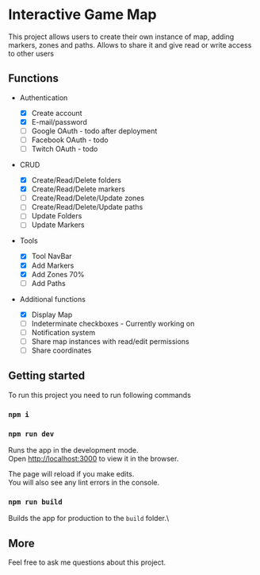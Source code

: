 # Interactive Game Map

This project allows users to create their own instance of map, adding markers, zones and paths. Allows to share it and give read or write access to other users

## Functions

- Authentication

  - [x] Create account
  - [x] E-mail/password
  - [ ] Google OAuth - todo after deployment
  - [ ] Facebook OAuth - todo
  - [ ] Twitch OAuth - todo

- CRUD

  - [x] Create/Read/Delete folders
  - [x] Create/Read/Delete markers
  - [ ] Create/Read/Delete/Update zones
  - [ ] Create/Read/Delete/Update paths
  - [ ] Update Folders
  - [ ] Update Markers

- Tools

  - [x] Tool NavBar
  - [x] Add Markers
  - [x] Add Zones 70%
  - [ ] Add Paths

- Additional functions
  - [x] Display Map
  - [ ] Indeterminate checkboxes - Currently working on
  - [ ] Notification system
  - [ ] Share map instances with read/edit permissions
  - [ ] Share coordinates

## Getting started

To run this project you need to run following commands

### `npm i`

### `npm run dev`

Runs the app in the development mode.\
Open [http://localhost:3000](http://localhost:3000) to view it in the browser.

The page will reload if you make edits.\
You will also see any lint errors in the console.

### `npm run build`

Builds the app for production to the `build` folder.\

## More

Feel free to ask me questions about this project.
